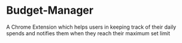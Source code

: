 # Budget-Manager

A Chrome Extension which helps users in keeping track of their daily spends and notifies them when they reach their maximum set limit
